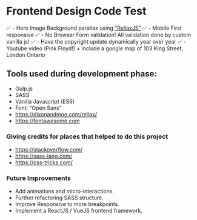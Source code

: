 # Frontend Design Code Test

:white_check_mark: - Hero Image Background parallax using ["RellaxJS"](https://dixonandmoe.com/rellax/)
:white_check_mark: - Mobile First responsive
:white_check_mark: - No Browser Form validation! All validation done by custom vanilla js!
:white_check_mark: - Have the copyright update dynamically year over year
:white_check_mark: - Youtube video (Pink Floyd!) + include a google map of 103 King Street, London Ontario


  ## Tools used during development phase:
- Gulp.js
- SASS
- Vanilla Javascript (ES6)
- Font: "Open Sans"
- https://dixonandmoe.com/rellax/
- https://fontawesome.com​



### Giving credits for places that helped to do this project
- https://stackoverflow.com/
- https://sass-lang.com/
- https://css-tricks.com/


### Future Improvements
- Add animations and micro-interactions.
- Further refactoring SASS structure.
- Improve Responsive to more breakpoints.
- Implement a ReactJS / VueJS frontend framework.